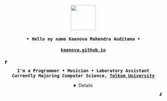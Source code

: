 <p align="center">
  <img src="https://cdn.discordapp.com/attachments/829581469936386079/830470865190912081/K-Gif.gif" height="80px"/>
</p>

<h4 align="center" id="begin"><samp>• Hello my name <b><a>Kaenova Mahendra Auditama</a> •</b></h4>
<h4 align="center" id="begin"><samp><b><a href="https://kaenova.github.io">kaenova.github.io</a></h4>

<p><b>&#9487</b></p>

<p align="center"><samp>
I'm a Programmer • Musician • Laboratory Assistant
<br>
Currently Majoring Computer Science, <b><a href="https://io.telkomuniversity.ac.id/degree-program/faculty-of-computing/informatics/">Telkom University</a></b>
</samp></p>

<details align="center" id="details">
   <summary> <samp>&#10303; Details</samp></summary>
   <p align="center">
     <p><b><samp>Language and Tools I Use</samp></b></p></b></b>
       <p><samp><sup>click the language to see my project</sup></samp></p>
     <p align="center">
     <a href="https://github.com/kaenova?tab=repositories&q=&type=&language=javascript&sort="><img alt="JavaScript" src="https://img.shields.io/badge/javascript%20-%23323330.svg?&style=for-the-badge&logo=javascript&logoColor=%23F7DF1E"/></a>
     <a href="https://github.com/kaenova?tab=repositories&q=&type=&language=c%2B%2B&sort="><img alt="C++" src="https://img.shields.io/badge/c++%20-%2300599C.svg?&style=for-the-badge&logo=c%2B%2B&ogoColor=white"/></a>
     <a href="https://github.com/kaenova?tab=repositories&q=&type=&language=go&sort="><img alt="Go" src="https://img.shields.io/badge/go-%2300ADD8.svg?&style=for-the-badge&logo=go&logoColor=white"/></a>
     <a href="https://github.com/search?q=user%3Akaenova+language%3A%22Jupyter+Notebook%22+language%3Apython&type=Repositories"><img alt="Python" src="https://img.shields.io/badge/python%20-%2314354C.svg?&style=for-the-badge&logo=python&logoColor=white"/></a>
     <a href="#"><img alt="Git" src="https://img.shields.io/badge/git%20-%23F05033.svg?&style=for-the-badge&logo=git&logoColor=white"/></a>
     <a href="#"><img alt="Docker" src="https://img.shields.io/badge/docker-%230db7ed.svg?style=for-the-badge&logo=docker&logoColor=white"/></a>
     <a href="#"><img alt="Adobe" src="https://img.shields.io/badge/adobe%20-%23FF0000.svg?&style=for-the-badge&logo=adobe&logoColor=white"/></a>
     </p>
     <p id="med"><b><samp>My Social Media</samp></b></p>
     <p align="center">
     <a href="https://www.instagram.com/kaenovama/"><img src="https://img.shields.io/badge/Instagram-E4405F?style=for-the-badge&logo=instagram&logoColor=white"></a>
     <a href="https://www.linkedin.com/in/kaenova/"><img src="https://img.shields.io/badge/LinkedIn-0077B5?style=for-the-badge&logo=linkedin&logoColor=white"></a>
     <a href="https://twitter.com/kaenovama"><img src="https://img.shields.io/badge/Twitter-1DA1F2?style=for-the-badge&logo=twitter&logoColor=white"></a>
     </p>
     <p><b><samp>Currently Played on My Spotify!</samp></b></p>
     <p>
     <p align="center">
      <a href="https://natemoo-re-git-master-kaenova.vercel.app/now-playing">
    <img src="https://natemoo-re-git-master-kaenova.vercel.app/now-playing" alt="Now Playing">
      </a>
    <p></b></b>
    <p align="center">&#822; &#822; &#822;<br><img src="https://estruyf-github.azurewebsites.net/api/VisitorHit?user=kaenova&repo=github-visitors-badge&countColorcountColor&countColor=%237B1E7A" width="105px"></p>
    <p align="center"><samp>Made by <a href="#begin">KMA</a><br>&#119063; with Ref from <a href="https://github.com/kevinjycui">kevinjycui</a> &#119063;</p>
  </p>
</details>
  
</details>

<p align="right"><b>&#9499</b></p>
